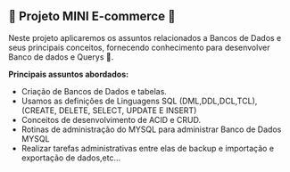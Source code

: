 ##  :construction: Projeto MINI E-commerce  :construction:

Neste projeto aplicaremos os assuntos relacionados a Bancos de Dados e seus principais conceitos,
fornecendo conhecimento para desenvolver Banco de dados e Querys 🚀.

**Principais assuntos abordados:**
- Criação de Bancos de Dados e tabelas. 
- Usamos as definições de Linguagens SQL (DML,DDL,DCL,TCL), (CREATE, DELETE, SELECT, UPDATE E INSERT)
- Conceitos de desenvolvimento de ACID e CRUD.
- Rotinas de administração do MYSQL para administrar Banco de Dados MYSQL
- Realizar tarefas administrativas entre elas de backup e importação e exportação de dados,etc...
